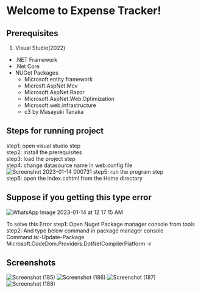 # Welcome to Expense Tracker!
## Prerequisites
1. Visual Studio(2022)
- .NET Framework
- .Net Core
- NUGet Packages
  - Microsoft entity framework
  - Microsft.AspNet.Mcv
  - Microsoft.AspNet.Razor
  - Microsoft.AspNet.Web.Optimization
  - Microsoft.web.infrastructure
  - c3 by Masayuki Tanaka
 
## Steps for running project
step1: open visual studio step <br/>
step2: install the prerequisites <br/>
step3: load the project step <br/>
step4: change datasource name in web.config file
![Screenshot 2023-01-14 000731](https://user-images.githubusercontent.com/110552993/212394672-6db38a4d-6b61-4f79-bffc-5ab9e8cb7278.png)
step5: run the program step <br/>
step6: open the index.cshtml from the Home directory <br/>

## Suppose if you getting this type error
![WhatsApp Image 2023-01-14 at 12 17 15 AM](https://user-images.githubusercontent.com/110552993/212396083-5e1ab3b8-b5c5-4fdb-9265-966f08535a05.jpeg)

To solve this Error 
step1: Open Nuget Package manager console from tools
step2: And type below command in package manager console <br>
     Command is:-Update-Package Microsoft.CodeDom.Providers.DotNetCompilerPlatform -r

## Screenshots
![Screenshot (185)](https://user-images.githubusercontent.com/110552993/212375573-457f488d-2595-47ca-8388-80165eefa02c.png)
![Screenshot (186)](https://user-images.githubusercontent.com/110552993/212375588-97c9b636-599f-4621-8bfb-64c45e67b4a4.png)
![Screenshot (187)](https://user-images.githubusercontent.com/110552993/212375596-844603e2-ea07-40dc-975f-710b10f945ff.png)
![Screenshot (188)](https://user-images.githubusercontent.com/110552993/212375598-e775a89e-4d6f-47ae-a723-18acd7da9a6a.png)
